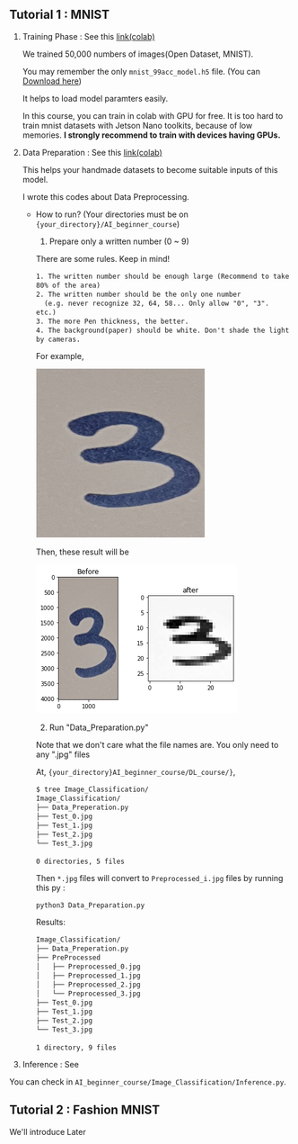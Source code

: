 ## Tutorial 1 : MNIST

1. Training Phase : See this [link(colab)](https://colab.research.google.com/drive/1cDfsA_no_bLmv5S7217nL0UcEd2nZ1Hr?usp=sharing)

	We trained 50,000 numbers of images(Open Dataset, MNIST).

	You may remember the only ```mnist_99acc_model.h5``` file. (You can [Download here](https://docs.google.com/uc?export=download&id=1tTfB7C4Imavg_ppIwXk0DG-cRkA5P_mt))

	It helps to load model paramters easily. 

	In this course, you can train in colab with GPU for free. It is too hard to train mnist datasets with Jetson Nano toolkits, because of low memories. **I strongly recommend to train with devices having GPUs.**

2. Data Preparation : See this [link(colab)](https://colab.research.google.com/drive/18eUHkOg5jy2YgugphupEjhuAMmem56uD?usp=sharing)
	
	This helps your handmade datasets to become suitable inputs of this model.

	I wrote this codes about Data Preprocessing.

	- How to run? (Your directories must be on ```{your_directory}/AI_beginner_course```)

		1. Prepare only a written number (0 ~ 9)	

		There are some rules. Keep in mind!

		```
		1. The written number should be enough large (Recommend to take 80% of the area)
		2. The written number should be the only one number
		  (e.g. never recognize 32, 64, 58... Only allow "0", "3". etc.)
		3. The more Pen thickness, the better.
		4. The background(paper) should be white. Don't shade the light by cameras.
		```

		For example,
		
		<img src="./3.jpg" width="300px" height="300px">
		
		Then, these result will be

		![index](./index.png)

		2. Run "Data_Preparation.py"
	
		Note that we don't care what the file names are. You only need to any ".jpg" files
		
		At, ```{your_directory}AI_beginner_course/DL_course/}```,
		```shell
		$ tree Image_Classification/
		Image_Classification/
		├── Data_Preperation.py
		├── Test_0.jpg
		├── Test_1.jpg
		├── Test_2.jpg
		└── Test_3.jpg

		0 directories, 5 files
		```
		
		Then ```*.jpg``` files will convert to ```Preprocessed_i.jpg``` files by running this py :
		

		```shell
		python3 Data_Preparation.py
		```

		Results:
		```shell
		Image_Classification/
		├── Data_Preperation.py
		├── PreProcessed
		│   ├── Preprocessed_0.jpg
		│   ├── Preprocessed_1.jpg
		│   ├── Preprocessed_2.jpg
		│   └── Preprocessed_3.jpg
		├── Test_0.jpg
		├── Test_1.jpg
		├── Test_2.jpg
		└── Test_3.jpg

		1 directory, 9 files
		```




3. Inference : See

You can check in ```AI_beginner_course/Image_Classification/Inference.py```.

## Tutorial 2 : Fashion MNIST

We'll introduce Later
